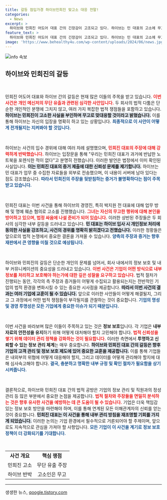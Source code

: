 ```yaml
---
title: 갈등 점입가경 하이브민희진 맞고소 대응 전말!
categories:
  - News
excerpt: >
  하이브와 민희진 어도어 대표 간의 긴장감이 고조되고 있다. 하이브는 민 대표의 고소에 무고로 맞서며 과거 노트북 반납 및 이메일 전송 문제를 언급했다. 누가 진실을 말하고 있는 걸까? 클릭해서 더 알아보자!
feature_text: >
  하이브와 민희진 어도어 대표 간의 긴장감이 고조되고 있다. 하이브는 민 대표의 고소에 무고로 맞서며 과거 노트북 반납 및 이메일 전송 문제를 언급했다. 누가 진실을 말하고 있는 걸까? 클릭해서 더 알아보자!
image: 'https://www.behealthy4u.com/wp-content/uploads/2024/06/news.jpg'
---
```


<p><img src="https://www.behealthy4u.com/wp-content/uploads/2024/06/news.jpg" alt="info 속보" /></p>

<h2 data-ke-size="size26">하이브와 민희진의 갈등</h2>

<p data-ke-size="size16">&nbsp;</p>

<p>민희진 어도어 대표와 하이브 간의 갈등은 현재 많은 이들의 주목을 받고 있습니다. <b><span style="color: #ee2323;">이번 사건은 개인 메신저의 무단 유출과 관련된 심각한 사안입니다.</span></b> 두 회사의 법적 다툼은 단순한 개인적인 분쟁에 그치지 않고, 여러 가지 복잡한 법적 쟁점들을 포함하고 있습니다. <b><span style="background-color: #21538527;">하이브는 민희진이 고소한 사실을 부인하며 무고로 맞대응할 것이라고 밝혔습니다.</span></b> 이를 통해 하이브는 자신의 입장을 명확히 하고 있는 상황입니다. <b><span style="color: #1a5490;">최종적으로 이 사안이 어떻게 전개될지는 지켜봐야 할 것입니다.</span></b></p>

<p data-ke-size="size16">&nbsp;</p>

<p>하이브는 사건의 입수 경위에 대해 여러 차례 설명했으며, <b><span style="color: #ee2323;">민희진 대표의 주장에 대해 강력하게 반박했습니다.</span></b> 하이브는 입장문을 통해 "우리는 민희진 대표가 과거에 반납한 노트북을 포렌식한 적이 없다"고 분명히 전했습니다. 이러한 발언은 법정에서 이미 확인된 사실입니다. <b><span style="background-color: #21538527;">이는 민희진 대표의 증거 제출에 대한 신뢰성 문제를 제기합니다.</span></b> 하이브는 민 대표가 업무 중 수집한 자료들을 외부로 전송했으며, 이 내용이 서버에 남아 있다는 점도 강조했습니다. <b><span style="color: #1a5490;">따라서 민희진의 주장을 뒷받침하는 증거가 불명확하다는 점이 주목받고 있습니다.</span></b></p>

<p data-ke-size="size16">&nbsp;</p>

<p>민희진 대표는 이번 사건을 통해 하이브의 경영진, 특히 박지원 전 대표에 대해 업무 방해 및 명예 훼손 혐의로 고소를 진행했습니다. <b><span style="color: #ee2323;">그녀는 자신의 무고한 행위에 대해 본인을 방어하고 있으며, 법정 싸움에 나설 준비가 되어 있습니다.</span></b> 이러한 상반된 주장들은 두 회사의 심각한 내부 갈등을 드러내고 있습니다. <b><span style="background-color: #21538527;">민 대표는 하이브 입사 시 개인정보 처리에 동의한 사실을 강조하고, 사건의 경위를 명확히 밝히겠다고 전했습니다.</span></b> 이러한 정황들은 앞으로의 법적 논쟁에서 중요한 결론을 가져올 수 있습니다. <b><span style="color: #1a5490;">양측의 주장과 증거는 향후 재판에서 큰 영향을 미칠 것으로 예상됩니다.</span></b></p>

<p data-ke-size="size16">&nbsp;</p>

<p>하이브와 민희진의 갈등은 단순한 개인의 문제를 넘어서, 회사 내에서의 정보 보호 및 내부 커뮤니케이션의 중요성을 드러내고 있습니다. <b><span style="color: #ee2323;">이번 사건은 기업이 어떤 방식으로 내부 정보를 처리하고 보호해야 하는가에 대한 깊은 성찰을 요구하고 있습니다.</span></b> 법적 절차가 진행되는 동안, 각각의 측 주장과 증거들이 어떻게 수집되고 활용되는지는 전반적인 기업의 법적 환경을 변화시킬 수 있는 중요한 시사점을 제공합니다. <b><span style="background-color: #21538527;">따라서 이번 사건의 결과는 여러 기업에 교훈이 될 수 있습니다.</span></b> 앞으로 이러한 사안들이 어떻게 해결될지, 그리고 그 과정에서 어떤 법적 쟁점들이 부각될지를 관찰하는 것이 중요합니다. <b><span style="color: #1a5490;">기업의 명성 및 경영 투명성은 모든 기업에게 중요한 이슈가 되기 때문입니다.</span></b></p>

<p data-ke-size="size16">&nbsp;</p>

<p>이번 사건을 바라보며 많은 이들이 주목하고 있는 것은 <strong>정보 보호</strong>입니다. 각 기업은 <strong>내부 자료의 안전성을 유지</strong>하기 위해 어떻게 대처해야 할지 고민해야 합니다. <b><span style="color: #ee2323;">법적 신뢰성을 쌓기 위해 데이터 관리 정책을 강화하는 것이 필요합니다.</span></b> 이러한 측면에서 <strong>투명하고 신뢰할 수 있는 정보 관리 체계</strong>는 매우 중요합니다. <b><span style="background-color: #21538527;">하이브와 민희진 대표 간의 갈등은 향후 기업의 고객 관리 및 정보 보호 제도에 있어 중요한 교훈을 제공합니다.</span></b> 이를 통해 기업들은 내외부의 위협에 어떻게 대응해야 할지, 그리고 데이터를 어떻게 관리해야 할지에 대해 심사숙고해야 합니다. <b><span style="color: #1a5490;">결국, 충분하고 명확한 내부 규정 및 확인 절차가 필요함을 상기시켜줍니다.</span></b></p>

<p data-ke-size="size16">&nbsp;</p>

<p>결론적으로, 하이브와 민희진 대표 간의 법적 공방은 기업의 정보 관리 및 직원과의 정성 관리 등 많은 부분에서 중요한 논점을 제공합니다. <b><span style="color: #ee2323;">법적 절차와 주장들을 면밀히 분석하는 것은 향후 유사한 사건을 예방하는 데 큰 도움이 될 수 있습니다.</span></b> 기업은 더욱 책임감 있는 정보 보호 방안을 마련해야 하며, 이를 통해 연계된 모든 이해관계자의 신뢰를 얻는 것이 중요합니다. <b><span style="background-color: #21538527;">민희진 대표는 이 사건을 통해 내부 관리 방침을 재조명할 기회를 가지게 되었습니다.</span></b> 이러한 논의는 기업 환경에서 필수적으로 거론되어야 할 주제이며, 앞으로도 지속적으로 관심을 가져야 할 사항입니다. <b><span style="color: #1a5490;">모든 기업이 이 사건을 계기로 정보 보호 정책이 더 강화되기를 기대합니다.</span></b></p>

<p data-ke-size="size16">&nbsp;</p>

<table>
  <tr>
    <td style="text-align: center; height: 17px;"><b>사건 개요</b></td>
    <td style="text-align: center; height: 17px;"><b>핵심 쟁점</b></td>
  </tr>
  <tr>
    <td style="text-align: center; height: 17px;">민희진 고소</td>
    <td style="text-align: center; height: 17px;">무단 유출 주장</td>
  </tr>
  <tr>
    <td style="text-align: center; height: 17px;">하이브 반박</td>
    <td style="text-align: center; height: 17px;">고소인은 무고</td>
  </tr>
</table>

<hr />
생생한 뉴스, <a href="https://qoogle.tistory.com" rel="dofollow">qoogle.tistory.com</a>


